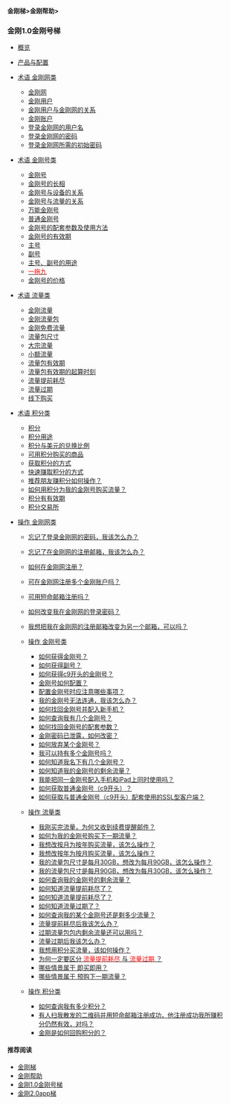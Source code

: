 #### 金刚梯>金刚帮助>

### 金刚1.0金刚号梯
- [概览](https://github.com/a2zitpro/web/blob/master/kkproducts1.0.md)
- [产品与配置](https://github.com/a2zitpro/web/blob/master/list_kkproducts1.0.md)

- [术语 金刚网类]()
  - [金刚网](https://github.com/a2zitpro/web/blob/master/kksitecn.md)
  - [金刚用户](https://github.com/a2zitpro/web/blob/master/kkuser.md)
  - [金刚用户与金刚网的关系](https://github.com/a2zitpro/web/blob/master/mappingrelationshipbetweenkkuser&kksitecn.md)
  - [金刚账户](https://github.com/a2zitpro/web/blob/master/kkaccount.md)
  - [登录金刚网的用户名](https://github.com/a2zitpro/web/blob/master/kkusername&passwdonkksitecn.md)
  - [登录金刚网的密码](https://github.com/a2zitpro/web/blob/master/kkusername&passwdonkksitecn.md)
  - [登录金刚网所需的初始密码](https://github.com/a2zitpro/web/blob/master/initialpasswdforloginkksitecn.md)

- [术语 金刚号类]()
  - [金刚号](https://github.com/a2zitpro/web/blob/master/kkid.md)
  - [金刚号的长相](https://github.com/a2zitpro/web/blob/master/kkidform.md)
  - [金刚号与设备的关系](https://github.com/a2zitpro/web/blob/master/mappingrelationshipbetweenkkid&device.md)
  - [金刚号与流量的关系](https://github.com/a2zitpro/web/blob/master/mappingrelationshipbetweenkkid&kkdatatraffic.md)
  - [万能金刚号](https://github.com/a2zitpro/web/blob/master/multipurposekkid.md)
  - [普通金刚号](https://github.com/a2zitpro/web/blob/master/singlepurposekkid.md)
  - [金刚号的配套参数及使用方法](https://github.com/a2zitpro/web/blob/master/parametersofkkid.md)
  - [金刚号的有效期](https://github.com/a2zitpro/web/blob/master/kkidvalidity.md)
  - [主号](https://github.com/a2zitpro/web/blob/master/mainkkid.md) 
  - [副号](https://github.com/a2zitpro/web/blob/master/auxiliarykkid.md)
  - [主号、副号的用途](https://github.com/a2zitpro/web/blob/master/useofkkid.md) 
  - [<font color="Red"> 一拖九 </font>](https://github.com/a2zitpro/web/blob/master/onefornine.md)
  - [金刚号的价格](https://github.com/a2zitpro/web/blob/master/kkidprice.md)
- [术语 流量类]()
  - [金刚流量](https://github.com/a2zitpro/web/blob/master/kkdatatraffic.md)
  - [金刚流量包](https://github.com/a2zitpro/web/blob/master/kkdatatrafficpackage.md)
  - [金刚免费流量](https://github.com/a2zitpro/web/blob/master/kkdatatrafficfree.md)
  - [流量包尺寸](https://github.com/a2zitpro/web/blob/master/kkdatatrafficsize.md)
  - [大宗流量](https://github.com/a2zitpro/web/blob/master/bulkkkdatatraffic.md)
  - [小额流量](https://github.com/a2zitpro/web/blob/master/smallamountkkdatatraffic.md)
  - [流量包有效期](https://github.com/a2zitpro/web/blob/master/kkdatatrafficvalidityperiod.md)
  - [流量包有效期的起算时刻](https://github.com/a2zitpro/web/blob/master/kkdatatrafficpakagevalidityperiodstarttime.md)
  - [流量提前耗尽](https://github.com/a2zitpro/web/blob/master/kkdatatrafficisexhaustedearly.md)
  - [流量过期](https://github.com/a2zitpro/web/blob/master/kkdatatrafficexpired.md)
  - [线下购买](https://github.com/a2zitpro/web/blob/master/offlinepurchasedatatraffic.md)

- [术语 积分类]()
  - [积分](https://github.com/a2zitpro/web/blob/master/kkpoints.md)
  - [积分用途](https://github.com/a2zitpro/web/blob/master/useofkkpoints.md)
  - [积分与美元的兑换比例](https://github.com/a2zitpro/web/blob/master/kkpointstoexchangedollars.md)
  - [可用积分购买的商品](https://github.com/a2zitpro/web/blob/master/kkgoodsthatcanbepurchasedwithkkpoints.md)
  - [获取积分的方式](https://github.com/a2zitpro/web/blob/master/waystoearnkkpoints.md)
  - [快速赚取积分的方式](https://github.com/a2zitpro/web/blob/master/toearnpointsquickly.md)
  - [推荐朋友赚积分如何操作？](https://github.com/a2zitpro/web/blob/master/workingmethodsofkkreferee.md)
  - [如何用积分为我的金刚号购买流量？](https://github.com/a2zitpro/web/blob/master/thewaytobuydatatrafficwithpoints.md)
  - [积分有有效期](https://github.com/a2zitpro/web/blob/master/kkpointsexpired.md)
  - [积分交易所](https://github.com/a2zitpro/web/blob/master/kkpointexchange.md)


- [操作 金刚网类]()
  - [忘记了登录金刚网的密码，我该怎么办？](https://github.com/a2zitpro/web/blob/master/forgettenpasswdonkksite.md)
  - [忘记了在金刚网的注册邮箱，我该怎么办？](https://github.com/a2zitpro/web/blob/master/forgettenregemailaddress.md)
  - [如何在金刚网注册？](https://github.com/a2zitpro/web/blob/master/reginkksitecn.md)
  - [可在金刚网注册多个金刚账户吗？](https://github.com/a2zitpro/web/blob/master/mutimailboxreginkksitecn.md)
  - [可用短命邮箱注册吗？](https://github.com/a2zitpro/web/blob/master/disposableemailreg.md)
  - [如何改变我在金刚网的登录密码？]()
  - [我想把我在金刚网的注册邮箱改变为另一个邮箱，可以吗？]()

  - [操作 金刚号类]()
    - [如何获得金刚号？](https://github.com/a2zitpro/web/blob/master/getkkid.md)
    - [如何获得副号？](https://github.com/a2zitpro/web/blob/master/getauxiliarykkid)
    - [如何获得c9开头的金刚号？](https://github.com/a2zitpro/web/blob/master//getkkidstartingwithc9)
    - [金刚号如何配置？](https://github.com/a2zitpro/web/blob/master/list_kkproducts1.0)
    - [配置金刚号时应注意哪些事项？](https://github.com/a2zitpro/web/blob/master/configurationconsiderations)
    - [我的金刚号无法连通，我该怎么办？](https://github.com/a2zitpro/web/blob/master/)
    - [如何找回金刚号并配入新手机？](https://github.com/a2zitpro/web/blob/master/changetoanewphone)
    - [如何查询我有几个金刚号？](https://a2zitpro.github.io/web/howmanykkiddoihave)
    - [如何找回金刚号的配套参数？](https://a2zitpro.github.io/web/getbackparameters)
    - [金刚密码已泄露，如何改密？](https://a2zitpro.github.io/web/changekkidpasswd)
    - [如何放弃某个金刚号？](https://a2zitpro.github.io/web/kkiddrop)
    - [我可以持有多个金刚号吗？](https://a2zitpro.github.io/web/mappingrelationshipbetweenkkid&kkuser)
    - [如何知道我名下有几个金刚号？](https://a2zitpro.github.io/web/howmanykkiddoihave)
    - [如何知道我的金刚号的剩余流量？](https://a2zitpro.github.io/web/howmanykkiddoihave)
    - [我能把同一金刚号配入手机和iPad上同时使用吗？](https://a2zitpro.github.io/web/onefornine)
    - [如何获取普通金刚号（c9开头）？](https://a2zitpro.github.io/web/getkkidstartingwithc9)
    - [如何获取与普通金刚号（c9开头）配套使用的SSL型客户端？](https://a2zitpro.github.io/web/getSSLclientapp)



  - [操作 流量类]()
    - [我刚买完流量，为何又收到续费提醒邮件？](https://a2zitpro.github.io/web/刚买流量又被提醒续费)
    - [如何为我的金刚号购买下一期流量？]()
    - [我想改按月为按年购买流量，该怎么操作？]()
    - [我想改按年为按月购买流量，该怎么操作？]()
    - [我的流量包尺寸是每月30GB，想改为每月90GB，该怎么操作？]()
    - [我的流量包尺寸是每月90GB，想改为每月30GB，该怎么操作？]()
    - [如何查询我的金刚号的剩余流量？](https://a2zitpro.github.io/web/howmanykkiddoihave)
    - [如何知道流量提前耗尽了？](https://a2zitpro.github.io/web/流量提前耗尽的识别)
    - [如何知道流量提前耗尽了？](https://a2zitpro.github.io/web/kkdatatrafficisexhaustedearlyidentify)
    - [如何知道流量过期了？](https://a2zitpro.github.io/web/kkdatatrafficexpiredidentify)
    - [如何查询我的某个金刚号还是剩多少流量？](https://a2zitpro.github.io/web/howmanykkiddoihave)
    - [流量提前耗尽后我该怎么办？](https://a2zitpro.github.io/web/)
    - [过期流量包包内剩余流量还可以用吗？](https://a2zitpro.github.io/web/流量包过期后剩余流量还可以用吗)
    - [流量过期后我该怎么办？](https://a2zitpro.github.io/web/)
    - [我想用积分买流量，该如何操作？](https://a2zitpro.github.io/web/thewaytobuydatatrafficwithpoints)
    - [为何一定要区分<font color="Red"> 流量提前耗尽 </font>与<font color="Red"> 流量过期 </font>？](https://a2zitpro.github.io/web/reasonsfordistinguishingbetweenkkdatatrafficexpiration&earlyexhaustion)
    - [哪些情景属于 即买即用？](https://a2zitpro.github.io/web/哪些情景属于即买即用)
    - [哪些情景属于 预购下一期流量？](https://a2zitpro.github.io/web/哪些情景属于预购下一期流量)

  - [操作 积分类]()
    - [如何查询我有多少积分？]()
    - [有人扫我散发的二维码并用短命邮箱注册成功，他注册成功我所赚积分仍然有效，对吗？](https://a2zitpro.github.io/web/短命邮箱注册之奖励积分)
    - [金刚是如何回购积分的？](https://a2zitpro.github.io/web/buybackpoints)

#### 推荐阅读

- [金刚梯](https://a2zitpro.github.io/web/dlb)
- [金刚帮助](https://a2zitpro.github.io/web/list_helpkkvpn)
- [金刚1.0金刚号梯](https://a2zitpro.github.io/web/list_helpkkvpn1.0)
- [金刚2.0app梯](https://a2zitpro.github.io/web/list_helpkkvpn2.0)
